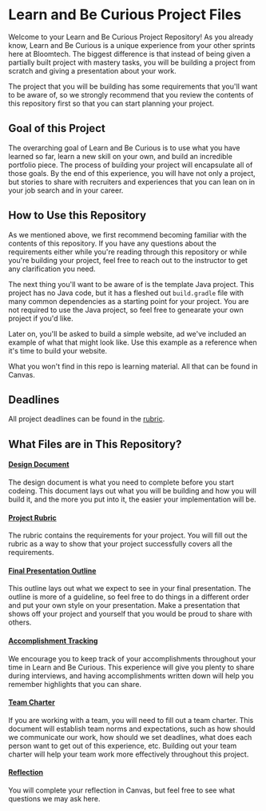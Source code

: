 # Learn and Be Curious Project Files

Welcome to your Learn and Be Curious Project Repository! As you already know, Learn and Be Curious is a unique experience from your other sprints here at Bloomtech. The biggest difference is that instead of being given a partially built project with mastery tasks, you will be building a project from scratch and giving a presentation about your work. 

The project that you will be building has some requirements that you'll want to be aware of, so we strongly recommend that you review the contents of this repository first so that you can start planning your project. 

## Goal of this Project

The overarching goal of Learn and Be Curious is to use what you have learned so far, learn a new skill on your own, and build an incredible portfolio piece. The process of building your project will encapsulate all of those goals. By the end of this experience, you will have not only a project, but stories to share with recruiters and experiences that you can lean on in your job search and in your career. 
  
## How to Use this Repository

As we mentioned above, we first recommend becoming familiar with the contents of this repository. If you have any questions about the requirements either while you're reading through this repository or while you're building your project, feel free to reach out to the instructor to get any clarification you need. 

The next thing you'll want to be aware of is the template Java project. This project has no Java code, but it has a fleshed out `build.gradle` file with many common dependencies as a starting point for your project. You are not required to use the Java project, so feel free to genearate your own project if you'd like.

Later on, you'll be asked to build a simple website, ad we've included an example of what that might look like. Use this example as a reference when it's time to build your website.

What you won't find in this repo is learning material. All that can be found in Canvas.

## Deadlines

All project deadlines can be found in the [rubric](project_documents/rubric.md).
  
## What Files are in This Repository?

#### [Design Document](project_documents/design_document.md)

The design document is what you need to complete before you start codeing. This document lays out what you will be building and how you will build it, and the more you put into it, the easier your implementation will be. 

#### [Project Rubric](project_documents/rubric.md)

The rubric contains the requirements for your project. You will fill out the rubric as a way to show that your project successfully covers all the requirements.

#### [Final Presentation Outline](project_documents/final_presentation_outline.pdf)

This outline lays out what we expect to see in your final presentation. The outline is more of a guideline, so feel free to do things in a different order and put your own style on your presentation. Make a presentation that shows off your project and yourself that you would be proud to share with others.

#### [Accomplishment Tracking](project_documents/accomplishment_tracking_template.md)

We encourage you to keep track of your accomplishments throughout your time in Learn and Be Curious. This experience will give you plenty to share during interviews, and having accomplishments written down will help you remember highlights that you can share.

#### [Team Charter](project_documents/team_charter.md)

If you are working with a team, you will need to fill out a team charter. This document will establish team norms and expectations, such as how should we communicate our work, how should we set deadlines, what does each person want to get out of this experience, etc. Building out your team charter will help your team work more effectively throughout this project.

#### [Reflection](project_documents/reflection.md)

You will complete your reflection in Canvas, but feel free to see what questions we may ask here.
